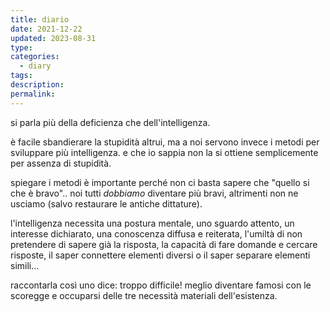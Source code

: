 ```yaml
---
title: diario
date: 2021-12-22
updated: 2023-08-31
type: 
categories:
  - diary
tags: 
description: 
permalink: 
---
```

si parla più della deficienza che dell'intelligenza.

è facile sbandierare la stupidità altrui, ma a noi servono invece i metodi per sviluppare più intelligenza. e che io sappia non la si ottiene semplicemente per assenza di stupidità.

spiegare i metodi è importante perché non ci basta sapere che "quello si che è bravo".. noi tutti _dobbiamo_ diventare più bravi, altrimenti non ne usciamo (salvo restaurare le antiche dittature).

l'intelligenza necessita una postura mentale, uno sguardo attento, un interesse dichiarato, una conoscenza diffusa e reiterata, l'umiltà di non pretendere di sapere già la risposta, la capacità di fare domande e cercare risposte, il saper connettere elementi diversi o il saper separare elementi simili...

raccontarla così uno dice: troppo difficile! meglio diventare famosi con le scoregge e occuparsi delle tre necessità materiali dell'esistenza.
